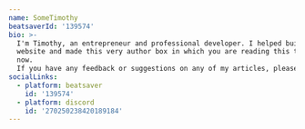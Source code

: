 ```yaml
---
name: SomeTimothy
beatsaverId: '139574'
bio: >-
  I'm Timothy, an entrepreneur and professional developer. I helped build this
  website and made this very author box in which you are reading this text right
  now.
  If you have any feedback or suggestions on any of my articles, please do reach out! You'll find my socials linked above - they're are there for this purpose!
socialLinks:
  - platform: beatsaver
    id: '139574'
  - platform: discord
    id: '270250238420189184'
---
```

